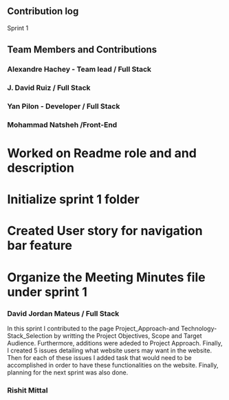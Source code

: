 ## Contribution log 
Sprint 1

## Team Members and Contributions

### Alexandre Hachey - Team lead / Full Stack



### J. David Ruiz / Full Stack



### Yan Pilon - Developer / Full Stack



### Mohammad Natsheh /Front-End
# Worked on Readme role and and description
# Initialize sprint 1 folder
# Created User story for navigation bar feature
# Organize the Meeting Minutes file under sprint 1


### David Jordan Mateus / Full Stack
In this sprint I contributed to the page Project_Approach-and Technology-Stack_Selection by writting the Project Objectives, Scope and Target Audience. Furthermore, additions were adeded to Project Approach. Finally, I created 5 issues detailing what website users may want in the website. Then for each of these issues I added task that would need to be accomplished in order to have these functionalities on the website. Finally, planning for the next sprint was also done.

### Rishit Mittal


